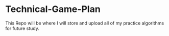 # Technical-Game-Plan

This Repo will be where I will store and upload all of my practice algorithms for future study. 